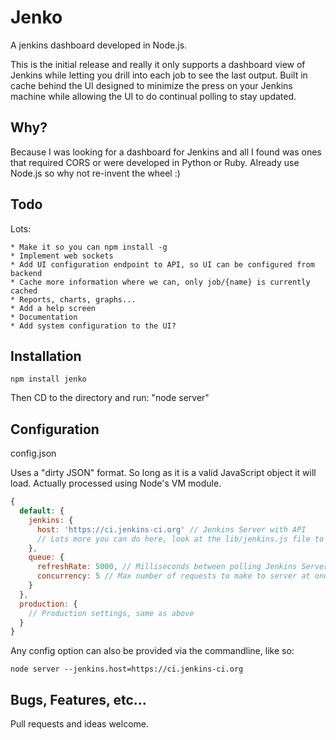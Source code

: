 Jenko
=====

A jenkins dashboard developed in Node.js.

This is the initial release and really it only supports a dashboard view of Jenkins while letting you drill into each job to see the last output.  Built in cache behind the UI designed to minimize the press on your Jenkins machine while allowing the UI to do continual polling to stay updated.

Why?
----

Because I was looking for a dashboard for Jenkins and all I found was ones that required CORS or were developed in Python or Ruby.  Already use Node.js so why not re-invent the wheel :)

Todo
----

Lots:

    * Make it so you can npm install -g
    * Implement web sockets
    * Add UI configuration endpoint to API, so UI can be configured from backend
    * Cache more information where we can, only job/{name} is currently cached
    * Reports, charts, graphs...
    * Add a help screen
    * Documentation
    * Add system configuration to the UI?

Installation
-----------

```
npm install jenko
```

Then CD to the directory and run: "node server"

Configuration
-------------

config.json

Uses a "dirty JSON" format.  So long as it is a valid JavaScript object it will load.  Actually processed using Node's VM module.

```javascript
{
  default: {
    jenkins: {
      host: 'https://ci.jenkins-ci.org' // Jenkins Server with API
      // Lots more you can do here, look at the lib/jenkins.js file to see how you can override any of the endpoints
    },
    queue: {
      refreshRate: 5000, // Milliseconds between polling Jenkins Server
      concurrency: 5 // Max number of requests to make to server at one time
    }
  },
  production: {
    // Production settings, same as above
  }
}
```

Any config option can also be provided via the commandline, like so:

```
node server --jenkins.host=https://ci.jenkins-ci.org
```

Bugs, Features, etc...
------------------------------

Pull requests and ideas welcome.